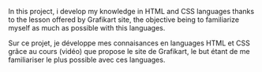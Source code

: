 In this project, i develop my knowledge in HTML and CSS languages thanks to the lesson offered by Grafikart site, the objective being to familiarize myself as much as possible with this languages.




Sur ce projet, je développe mes connaisances en languages HTML et CSS grâce au cours (vidéo) que propose le site de Grafikart, le but étant de me familiariser le plus possible avec ces languages.
